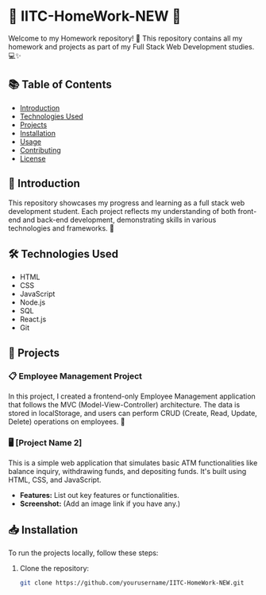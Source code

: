 ﻿
# 🌟 IITC-HomeWork-NEW 🌟

Welcome to my Homework repository! 🎉 This repository contains all my homework and projects as part of my Full Stack Web Development studies. 💻✨

## 📚 Table of Contents

- [Introduction](#introduction)
- [Technologies Used](#technologies-used)
- [Projects](#projects)
- [Installation](#installation)
- [Usage](#usage)
- [Contributing](#contributing)
- [License](#license)

## 🌟 Introduction

This repository showcases my progress and learning as a full stack web development student. Each project reflects my understanding of both front-end and back-end development, demonstrating skills in various technologies and frameworks. 🚀

## 🛠️ Technologies Used

- HTML
- CSS
- JavaScript
- Node.js
- SQL
- React.js
- Git

## 💼 Projects

### 📋 Employee Management Project

In this project, I created a frontend-only Employee Management application that follows the MVC (Model-View-Controller) architecture. The data is stored in localStorage, and users can perform CRUD (Create, Read, Update, Delete) operations on employees. 🌈

### 🖥️ [Project Name 2]

This is a simple web application that simulates basic ATM functionalities like balance inquiry, withdrawing funds, and depositing funds. It's built using HTML, CSS, and JavaScript.

- **Features:** List out key features or functionalities.
- **Screenshot:** (Add an image link if you have any.)

## 📥 Installation

To run the projects locally, follow these steps:

1. Clone the repository:
   ```bash
   git clone https://github.com/yourusername/IITC-HomeWork-NEW.git
   ```
